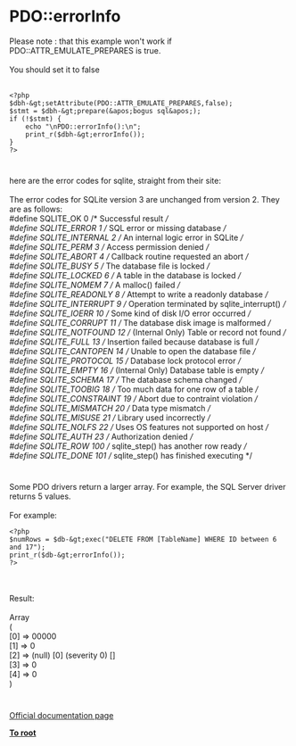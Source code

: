 # PDO::errorInfo



Please note : that this example won&apos;t work if PDO::ATTR_EMULATE_PREPARES is true. <br><br>You should set it to false<br><br>

```
<?php
$dbh-&gt;setAttribute(PDO::ATTR_EMULATE_PREPARES,false);
$stmt = $dbh-&gt;prepare(&apos;bogus sql&apos;);
if (!$stmt) {
    echo "\nPDO::errorInfo():\n";
    print_r($dbh-&gt;errorInfo());
}
?>
```
  

#

here are the error codes for sqlite, straight from their site:<br><br>The error codes for SQLite version 3 are unchanged from version 2. They are as follows: <br>#define SQLITE_OK           0   /* Successful result */<br>#define SQLITE_ERROR        1   /* SQL error or missing database */<br>#define SQLITE_INTERNAL     2   /* An internal logic error in SQLite */<br>#define SQLITE_PERM         3   /* Access permission denied */<br>#define SQLITE_ABORT        4   /* Callback routine requested an abort */<br>#define SQLITE_BUSY         5   /* The database file is locked */<br>#define SQLITE_LOCKED       6   /* A table in the database is locked */<br>#define SQLITE_NOMEM        7   /* A malloc() failed */<br>#define SQLITE_READONLY     8   /* Attempt to write a readonly database */<br>#define SQLITE_INTERRUPT    9   /* Operation terminated by sqlite_interrupt() */<br>#define SQLITE_IOERR       10   /* Some kind of disk I/O error occurred */<br>#define SQLITE_CORRUPT     11   /* The database disk image is malformed */<br>#define SQLITE_NOTFOUND    12   /* (Internal Only) Table or record not found */<br>#define SQLITE_FULL        13   /* Insertion failed because database is full */<br>#define SQLITE_CANTOPEN    14   /* Unable to open the database file */<br>#define SQLITE_PROTOCOL    15   /* Database lock protocol error */<br>#define SQLITE_EMPTY       16   /* (Internal Only) Database table is empty */<br>#define SQLITE_SCHEMA      17   /* The database schema changed */<br>#define SQLITE_TOOBIG      18   /* Too much data for one row of a table */<br>#define SQLITE_CONSTRAINT  19   /* Abort due to contraint violation */<br>#define SQLITE_MISMATCH    20   /* Data type mismatch */<br>#define SQLITE_MISUSE      21   /* Library used incorrectly */<br>#define SQLITE_NOLFS       22   /* Uses OS features not supported on host */<br>#define SQLITE_AUTH        23   /* Authorization denied */<br>#define SQLITE_ROW         100  /* sqlite_step() has another row ready */<br>#define SQLITE_DONE        101  /* sqlite_step() has finished executing */  

#

Some PDO drivers return a larger array. For example, the SQL Server driver returns 5 values.<br><br>For example:<br>

```
<?php
$numRows = $db-&gt;exec("DELETE FROM [TableName] WHERE ID between 6 and 17");
print_r($db-&gt;errorInfo());
?>
```
<br><br>Result:<br><br>Array<br>(<br>    [0] =&gt; 00000<br>    [1] =&gt; 0<br>    [2] =&gt; (null) [0] (severity 0) []<br>    [3] =&gt; 0<br>    [4] =&gt; 0<br>)  

#

[Official documentation page](https://www.php.net/manual/en/pdo.errorinfo.php)

**[To root](/README.md)**